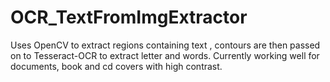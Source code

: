 # OCR_TextFromImgExtractor

Uses OpenCV to extract regions containing text , contours are then passed on to Tesseract-OCR to extract letter and words.
Currently working well for documents, book and cd covers with high contrast.

